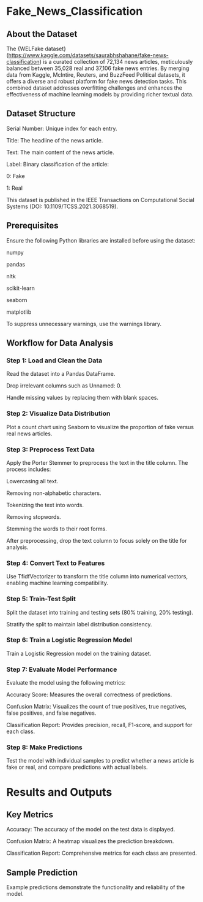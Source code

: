 # Fake_News_Classification

## About the Dataset

The {WELFake dataset}(https://www.kaggle.com/datasets/saurabhshahane/fake-news-classification) is a curated collection of 72,134 news articles, meticulously balanced between 35,028 real and 37,106 fake news entries. By merging data from Kaggle, McIntire, Reuters, and BuzzFeed Political datasets, it offers a diverse and robust platform for fake news detection tasks. This combined dataset addresses overfitting challenges and enhances the effectiveness of machine learning models by providing richer textual data.

## Dataset Structure

Serial Number: Unique index for each entry.

Title: The headline of the news article.

Text: The main content of the news article.

Label: Binary classification of the article:

0: Fake

1: Real

This dataset is published in the IEEE Transactions on Computational Social Systems (DOI: 10.1109/TCSS.2021.3068519).

## Prerequisites

Ensure the following Python libraries are installed before using the dataset:

numpy

pandas

nltk

scikit-learn

seaborn

matplotlib

To suppress unnecessary warnings, use the warnings library.

## Workflow for Data Analysis

### Step 1: Load and Clean the Data

Read the dataset into a Pandas DataFrame.

Drop irrelevant columns such as Unnamed: 0.

Handle missing values by replacing them with blank spaces.

### Step 2: Visualize Data Distribution

Plot a count chart using Seaborn to visualize the proportion of fake versus real news articles.

### Step 3: Preprocess Text Data

Apply the Porter Stemmer to preprocess the text in the title column. The process includes:

Lowercasing all text.

Removing non-alphabetic characters.

Tokenizing the text into words.

Removing stopwords.

Stemming the words to their root forms.

After preprocessing, drop the text column to focus solely on the title for analysis.

### Step 4: Convert Text to Features

Use TfidfVectorizer to transform the title column into numerical vectors, enabling machine learning compatibility.

### Step 5: Train-Test Split

Split the dataset into training and testing sets (80% training, 20% testing).

Stratify the split to maintain label distribution consistency.

### Step 6: Train a Logistic Regression Model

Train a Logistic Regression model on the training dataset.

### Step 7: Evaluate Model Performance

Evaluate the model using the following metrics:

Accuracy Score: Measures the overall correctness of predictions.

Confusion Matrix: Visualizes the count of true positives, true negatives, false positives, and false negatives.

Classification Report: Provides precision, recall, F1-score, and support for each class.

### Step 8: Make Predictions

Test the model with individual samples to predict whether a news article is fake or real, and compare predictions with actual labels.


# Results and Outputs

## Key Metrics

Accuracy: The accuracy of the model on the test data is displayed.

Confusion Matrix: A heatmap visualizes the prediction breakdown.

Classification Report: Comprehensive metrics for each class are presented.

## Sample Prediction

Example predictions demonstrate the functionality and reliability of the model.
